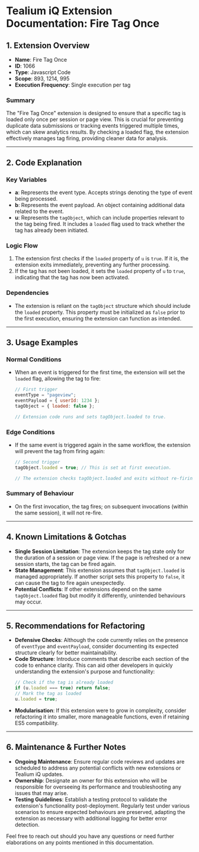 # Tealium iQ Extension Documentation: Fire Tag Once

## 1. Extension Overview

- **Name**: Fire Tag Once
- **ID**: 1066
- **Type**: Javascript Code
- **Scope**: 893, 1214, 995
- **Execution Frequency**: Single execution per tag

### Summary
The "Fire Tag Once" extension is designed to ensure that a specific tag is loaded only once per session or page view. This is crucial for preventing duplicate data submissions or tracking events triggered multiple times, which can skew analytics results. By checking a loaded flag, the extension effectively manages tag firing, providing cleaner data for analysis.

---

## 2. Code Explanation

### Key Variables
- **a**: Represents the event type. Accepts strings denoting the type of event being processed.
- **b**: Represents the event payload. An object containing additional data related to the event.
- **u**: Represents the `tagObject`, which can include properties relevant to the tag being fired. It includes a `loaded` flag used to track whether the tag has already been initiated.

### Logic Flow
1. The extension first checks if the `loaded` property of `u` is `true`. If it is, the extension exits immediately, preventing any further processing.
2. If the tag has not been loaded, it sets the `loaded` property of `u` to `true`, indicating that the tag has now been activated.

### Dependencies
- The extension is reliant on the `tagObject` structure which should include the `loaded` property. This property must be initialized as `false` prior to the first execution, ensuring the extension can function as intended.

---

## 3. Usage Examples

### Normal Conditions
- When an event is triggered for the first time, the extension will set the `loaded` flag, allowing the tag to fire:
  ```javascript
  // First trigger
  eventType = "pageview";
  eventPayload = { userId: 1234 };
  tagObject = { loaded: false };

  // Extension code runs and sets tagObject.loaded to true.
  ```

### Edge Conditions
- If the same event is triggered again in the same workflow, the extension will prevent the tag from firing again:
  ```javascript
  // Second trigger
  tagObject.loaded = true; // This is set at first execution.

  // The extension checks tagObject.loaded and exits without re-firing the tag.
  ```

### Summary of Behaviour
- On the first invocation, the tag fires; on subsequent invocations (within the same session), it will not re-fire.

---

## 4. Known Limitations & Gotchas

- **Single Session Limitation**: The extension keeps the tag state only for the duration of a session or page view. If the page is refreshed or a new session starts, the tag can be fired again.
- **State Management**: This extension assumes that `tagObject.loaded` is managed appropriately. If another script sets this property to `false`, it can cause the tag to fire again unexpectedly.
- **Potential Conflicts**: If other extensions depend on the same `tagObject.loaded` flag but modify it differently, unintended behaviours may occur.

---

## 5. Recommendations for Refactoring

- **Defensive Checks**: Although the code currently relies on the presence of `eventType` and `eventPayload`, consider documenting its expected structure clearly for better maintainability.
- **Code Structure**: Introduce comments that describe each section of the code to enhance clarity. This can aid other developers in quickly understanding the extension's purpose and functionality:
  ```javascript
  // Check if the tag is already loaded
  if (u.loaded === true) return false;
  // Mark the tag as loaded
  u.loaded = true;
  ```
- **Modularisation**: If this extension were to grow in complexity, consider refactoring it into smaller, more manageable functions, even if retaining ES5 compatibility.

---

## 6. Maintenance & Further Notes

- **Ongoing Maintenance**: Ensure regular code reviews and updates are scheduled to address any potential conflicts with new extensions or Tealium iQ updates.
- **Ownership**: Designate an owner for this extension who will be responsible for overseeing its performance and troubleshooting any issues that may arise.
- **Testing Guidelines**: Establish a testing protocol to validate the extension's functionality post-deployment. Regularly test under various scenarios to ensure expected behaviours are preserved, adapting the extension as necessary with additional logging for better error detection.

Feel free to reach out should you have any questions or need further elaborations on any points mentioned in this documentation.
